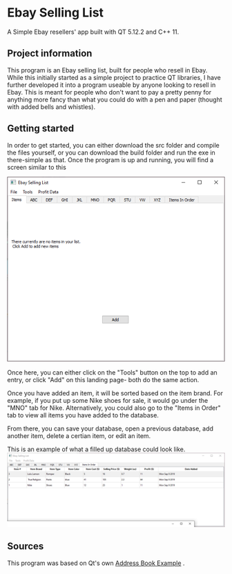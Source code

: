 # Ebay Selling List 
A Simple Ebay resellers' app built with QT 5.12.2 and C++ 11.

## Project information
This program is an Ebay selling list, built for people who resell in Ebay. While this initially
started as a simple project to practice QT libraries, I have further developed it into a program useable
by anyone looking to resell in Ebay. This is meant for people who don't want to pay a pretty penny for anything more fancy than what
you could do with a pen and paper (thought with added bells and whistles).

## Getting started
In order to get started, you can either download the src folder and compile the files yourself, or you can download the build folder
and run the exe in there-simple as that. Once the program is up and running, you will find a screen similar to this 

![](image_src/landing_page.PNG)

Once here, you can either click on the "Tools" button on the top to add an entry, or click "Add" on this landing page- both do the same action.

Once you have added an item, it will be sorted based on the item brand. For example, if you put up some Nike shoes for sale, it would go under 
the "MNO" tab for Nike. Alternatively, you could also go to the "Items in Order" tab to view all items you have added to the database.

From there, you can save your database, open a previous database, add another item, delete a certian item, or edit an item.

This is an example of what a filled up database could look like.
![](image_src/filled_example.PNG)

## Sources
This program was based on Qt's own [Address Book Example](https://doc.qt.io/qt-5/qtwidgets-itemviews-addressbook-example.html) .




